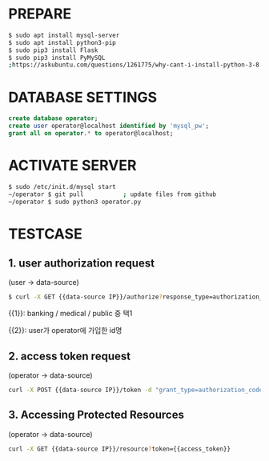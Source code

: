 # PREPARE
```bash
$ sudo apt install mysql-server
$ sudo apt install python3-pip
$ sudo pip3 install Flask
$ sudo pip3 install PyMySQL
;https://askubuntu.com/questions/1261775/why-cant-i-install-python-3-8
```

# DATABASE SETTINGS
```sql
create database operator;
create user operator@localhost identified by 'mysql_pw';
grant all on operator.* to operator@localhost;
```

# ACTIVATE SERVER
```bash
$ sudo /etc/init.d/mysql start
~/operator $ git pull           ; update files from github
~/operator $ sudo python3 operator.py
```

# TESTCASE
## 1. user authorization request

(user -> data-source)

```bash
$ curl -X GET {{data-source IP}}/authorize?response_type=authorization_code&scope={{1}}&operator_id=operator_id_001&redirect_uri=http://operator.example.com/cb&state={{2}}
```

{{1}}: banking / medical / public 중 택1

{{2}}: user가 operator에 가입한 id명

## 2. access token request

(operator -> data-source)

```bash
curl -X POST {{data-source IP}}/token -d "grant_type=authorization_code&code={{grant_code}}&redirect_uri=http://operator.example.com/cb" -H "Authorization: Basic b3BlcmF0b3JfaWRfMDAxOnB3X29wZXJhdG9y" -H "Content-Type: application/x-www-form-urlencoded"
```

## 3. Accessing Protected Resources

(operator -> data-source)

```bash
curl -X GET {{data-source IP}}/resource?token={{access_token}}
```